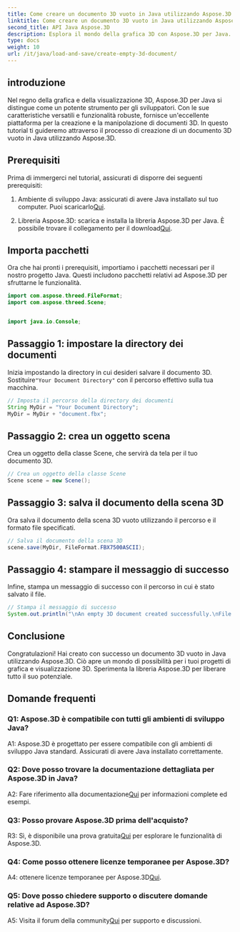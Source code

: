 ```yaml
---
title: Come creare un documento 3D vuoto in Java utilizzando Aspose.3D
linktitle: Come creare un documento 3D vuoto in Java utilizzando Aspose.3D
second_title: API Java Aspose.3D
description: Esplora il mondo della grafica 3D con Aspose.3D per Java. Segui la nostra guida passo passo per creare un documento 3D vuoto senza sforzo.
type: docs
weight: 10
url: /it/java/load-and-save/create-empty-3d-document/
---
```

## introduzione

Nel regno della grafica e della visualizzazione 3D, Aspose.3D per Java si distingue come un potente strumento per gli sviluppatori. Con le sue caratteristiche versatili e funzionalità robuste, fornisce un'eccellente piattaforma per la creazione e la manipolazione di documenti 3D. In questo tutorial ti guideremo attraverso il processo di creazione di un documento 3D vuoto in Java utilizzando Aspose.3D.

## Prerequisiti

Prima di immergerci nel tutorial, assicurati di disporre dei seguenti prerequisiti:

1.  Ambiente di sviluppo Java: assicurati di avere Java installato sul tuo computer. Puoi scaricarlo[Qui](https://www.java.com/download/).

2.  Libreria Aspose.3D: scarica e installa la libreria Aspose.3D per Java. È possibile trovare il collegamento per il download[Qui](https://releases.aspose.com/3d/java/).

## Importa pacchetti

Ora che hai pronti i prerequisiti, importiamo i pacchetti necessari per il nostro progetto Java. Questi includono pacchetti relativi ad Aspose.3D per sfruttarne le funzionalità.

```java
import com.aspose.threed.FileFormat;
import com.aspose.threed.Scene;


import java.io.Console;
```

## Passaggio 1: impostare la directory dei documenti

Inizia impostando la directory in cui desideri salvare il documento 3D. Sostituire`"Your Document Directory"` con il percorso effettivo sulla tua macchina.

```java
// Imposta il percorso della directory dei documenti
String MyDir = "Your Document Directory";
MyDir = MyDir + "document.fbx";
```

## Passaggio 2: crea un oggetto scena

Crea un oggetto della classe Scene, che servirà da tela per il tuo documento 3D.

```java
// Crea un oggetto della classe Scene
Scene scene = new Scene();
```

## Passaggio 3: salva il documento della scena 3D

Ora salva il documento della scena 3D vuoto utilizzando il percorso e il formato file specificati.

```java
// Salva il documento della scena 3D
scene.save(MyDir, FileFormat.FBX7500ASCII);
```

## Passaggio 4: stampare il messaggio di successo

Infine, stampa un messaggio di successo con il percorso in cui è stato salvato il file.

```java
// Stampa il messaggio di successo
System.out.println("\nAn empty 3D document created successfully.\nFile saved at " + MyDir);
```

## Conclusione

Congratulazioni! Hai creato con successo un documento 3D vuoto in Java utilizzando Aspose.3D. Ciò apre un mondo di possibilità per i tuoi progetti di grafica e visualizzazione 3D. Sperimenta la libreria Aspose.3D per liberare tutto il suo potenziale.

## Domande frequenti

### Q1: Aspose.3D è compatibile con tutti gli ambienti di sviluppo Java?

A1: Aspose.3D è progettato per essere compatibile con gli ambienti di sviluppo Java standard. Assicurati di avere Java installato correttamente.

### Q2: Dove posso trovare la documentazione dettagliata per Aspose.3D in Java?

 A2: Fare riferimento alla documentazione[Qui](https://reference.aspose.com/3d/java/) per informazioni complete ed esempi.

### Q3: Posso provare Aspose.3D prima dell'acquisto?

 R3: Sì, è disponibile una prova gratuita[Qui](https://releases.aspose.com/) per esplorare le funzionalità di Aspose.3D.

### Q4: Come posso ottenere licenze temporanee per Aspose.3D?

 A4: ottenere licenze temporanee per Aspose.3D[Qui](https://purchase.aspose.com/temporary-license/).

### Q5: Dove posso chiedere supporto o discutere domande relative ad Aspose.3D?

 A5: Visita il forum della community[Qui](https://forum.aspose.com/c/3d/18) per supporto e discussioni.